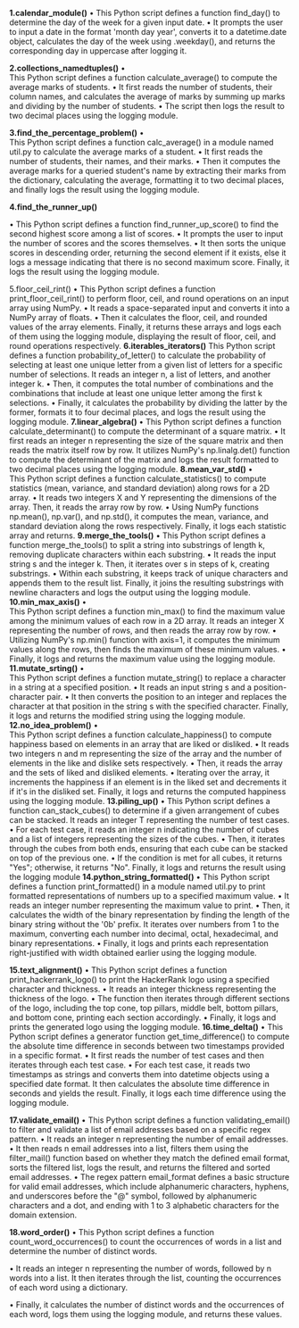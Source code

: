 **1.calendar_module()**
•	This Python script defines a function find_day() to determine the day of the week for a given input date.
•	It prompts the user to input a date in the format 'month day year', converts it to a datetime.date object, calculates the day of the week using .weekday(), and returns the corresponding day in uppercase after logging it.

**2.collections_namedtuples()**
•	
This Python script defines a function calculate_average() to compute the average marks of students. 
•	It first reads the number of students, their column names, and calculates the average of marks by summing up marks and dividing by the number of students. 
•	The script then logs the result to two decimal places using the logging module.

**3.find_the_percentage_problem()**
•	
This Python script defines a function calc_average() in a module named util.py to calculate the average marks of a student.
•	It first reads the number of students, their names, and their marks. 
•	Then it computes the average marks for a queried student's name by extracting their marks from the dictionary, calculating the average, formatting it to two decimal places, and finally logs the result using the logging module.

**4.find_the_runner_up()**

•	This Python script defines a function find_runner_up_score() to find the second highest score among a list of scores. 
•	It prompts the user to input the number of scores and the scores themselves. 
•	It then sorts the unique scores in descending order, returning the second element if it exists, else it logs a message indicating that there is no second maximum score. Finally, it logs the result using the logging module.

5.floor_ceil_rint()
•	This Python script defines a function print_floor_ceil_rint() to perform floor, ceil, and round operations on an input array using NumPy. 
•	It reads a space-separated input and converts it into a NumPy array of floats. 
•	Then it calculates the floor, ceil, and rounded values of the array elements. Finally, it returns these arrays and logs each of them using the logging module, displaying the result of floor, ceil, and round operations respectively.
**6.iterables_iterators()**
This Python script defines a function probability_of_letter() to calculate the probability of selecting at least one unique letter from a given list of letters for a specific number of selections. It reads an integer n, a list of letters, and another integer k. 
•	Then, it computes the total number of combinations and the combinations that include at least one unique letter among the first k selections. 
•	Finally, it calculates the probability by dividing the latter by the former, formats it to four decimal places, and logs the result using the logging module.
**7.linear_algebra()**
•	This Python script defines a function calculate_determinant() to compute the determinant of a square matrix.
•	It first reads an integer n representing the size of the square matrix and then reads the matrix itself row by row. It utilizes NumPy's np.linalg.det() function to compute the determinant of the matrix and logs the result formatted to two decimal places using the logging module.
**8.mean_var_std()**
•	
This Python script defines a function calculate_statistics() to compute statistics (mean, variance, and standard deviation) along rows for a 2D array. 
•	It reads two integers X and Y representing the dimensions of the array. Then, it reads the array row by row.
•	Using NumPy functions np.mean(), np.var(), and np.std(), it computes the mean, variance, and standard deviation along the rows respectively. Finally, it logs each statistic array and returns.
**9.merge_the_tools()**
•	This Python script defines a function merge_the_tools() to split a string into substrings of length k, removing duplicate characters within each substring. 
•	It reads the input string s and the integer k. Then, it iterates over s in steps of k, creating substrings. 
•	Within each substring, it keeps track of unique characters and appends them to the result list. Finally, it joins the resulting substrings with newline characters and logs the output using the logging module.
**10.min_max_axis()**
•	
This Python script defines a function min_max() to find the maximum value among the minimum values of each row in a 2D array. It reads an integer X representing the number of rows, and then reads the array row by row. 
•	Utilizing NumPy's np.min() function with axis=1, it computes the minimum values along the rows, then finds the maximum of these minimum values. 
•	Finally, it logs and returns the maximum value using the logging module.
**11.mutate_srting()**
•	
This Python script defines a function mutate_string() to replace a character in a string at a specified position.
•	It reads an input string s and a position-character pair.
•	It then converts the position to an integer and replaces the character at that position in the string s with the specified character. Finally, it logs and returns the modified string using the logging module.
**12.no_idea_problem()**
•	
This Python script defines a function calculate_happiness() to compute happiness based on elements in an array that are liked or disliked. 
•	It reads two integers n and m representing the size of the array and the number of elements in the like and dislike sets respectively.
•	Then, it reads the array and the sets of liked and disliked elements.
•	Iterating over the array, it increments the happiness if an element is in the liked set and decrements it if it's in the disliked set. Finally, it logs and returns the computed happiness using the logging module.
**13.piling_up()**
•	This Python script defines a function can_stack_cubes() to determine if a given arrangement of cubes can be stacked. It reads an integer T representing the number of test cases. 
•	For each test case, it reads an integer n indicating the number of cubes and a list of integers representing the sizes of the cubes. 
•	Then, it iterates through the cubes from both ends, ensuring that each cube can be stacked on top of the previous one.
•	If the condition is met for all cubes, it returns "Yes"; otherwise, it returns "No". Finally, it logs and returns the result using the logging module
**14.python_string_formatted()**
•	This Python script defines a function print_formatted() in a module named util.py to print formatted representations of numbers up to a specified maximum value. 
•	It reads an integer number representing the maximum value to print.
•	Then, it calculates the width of the binary representation by finding the length of the binary string without the '0b' prefix. It iterates over numbers from 1 to the maximum, converting each number into decimal, octal, hexadecimal, and binary representations.
•	Finally, it logs and prints each representation right-justified with width obtained earlier using the logging module.

**15.text_alignment()**
•	This Python script defines a function print_hackerrank_logo() to print the HackerRank logo using a specified character and thickness. 
•	It reads an integer thickness representing the thickness of the logo. 
•	The function then iterates through different sections of the logo, including the top cone, top pillars, middle belt, bottom pillars, and bottom cone, printing each section accordingly.
•	Finally, it logs and prints the generated logo using the logging module.
**16.time_delta()**
•	This Python script defines a generator function get_time_difference() to compute the absolute time difference in seconds between two timestamps provided in a specific format. 
•	It first reads the number of test cases and then iterates through each test case. 
•	For each test case, it reads two timestamps as strings and converts them into datetime objects using a specified date format. It then calculates the absolute time difference in seconds and yields the result. Finally, it logs each time difference using the logging module.



**17.validate_email()**
•	This Python script defines a function validating_email() to filter and validate a list of email addresses based on a specific regex pattern.
•	It reads an integer n representing the number of email addresses. 
•	It then reads n email addresses into a list, filters them using the filter_mail() function based on whether they match the defined email format, sorts the filtered list, logs the result, and returns the filtered and sorted email addresses.
•	The regex pattern email_format defines a basic structure for valid email addresses, which include alphanumeric characters, hyphens, and underscores before the "@" symbol, followed by alphanumeric characters and a dot, and ending with 1 to 3 alphabetic characters for the domain extension.

**18.word_order()**
•	This Python script defines a function count_word_occurrences() to count the occurrences of words in a list and determine the number of distinct words. 

•	It reads an integer n representing the number of words, followed by n words into a list. It then iterates through the list, counting the occurrences of each word using a dictionary. 

•	Finally, it calculates the number of distinct words and the occurrences of each word, logs them using the logging module, and returns these values.

